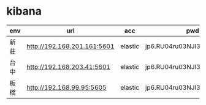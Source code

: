 # kibana
| env  | url                         | acc     | pwd                          |
| ---- | --------------------------- | ------- | ---------------------------- |
| 新莊 | http://192.168.201.161:5601 | elastic | jp6.RU04ru03NJI3@ptx@elastic |
| 台中 | http://192.168.203.41:5601  | elastic | jp6.RU04ru03NJI3@ptx@elastic |
| 板橋 | http://192.168.99.95:5605  | elastic | jp6.RU04ru03NJI3@ptx@elastic|